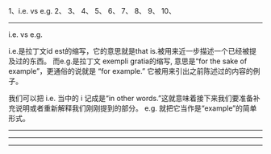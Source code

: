 1、i.e. vs e.g.
2、
3、
4、
5、
6、
7、
8、
9、
10、


---------------------------------------------------------------------------------------------------------------------

i.e. vs e.g.


i.e.是拉丁文id est的缩写，它的意思就是that is.被用来近一步描述一个已经被提及过的东西。
而e.g.是拉丁文 exempli gratia的缩写, 意思是“for the sake of example”，更通俗的说就是 “for example.” 它被用来引出之前陈述过的内容的例子。

我们可以把 i.e. 当中的 i 记成是“in other words.”这就意味着接下来我们要准备补充说明或者重新解释我们刚刚提到的部分。
e.g. 就把它当作是“example”的简单形式。


---------------------------------------------------------------------------------------------------------------------






---------------------------------------------------------------------------------------------------------------------









---------------------------------------------------------------------------------------------------------------------


